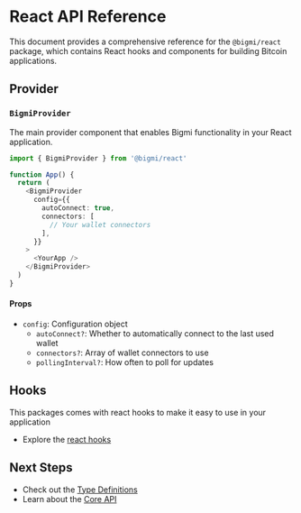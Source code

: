 # React API Reference

This document provides a comprehensive reference for the `@bigmi/react` package, which contains React hooks and components for building Bitcoin applications.

## Provider

### `BigmiProvider`

The main provider component that enables Bigmi functionality in your React application.

```typescript
import { BigmiProvider } from '@bigmi/react'

function App() {
  return (
    <BigmiProvider
      config={{
        autoConnect: true,
        connectors: [
          // Your wallet connectors
        ],
      }}
    >
      <YourApp />
    </BigmiProvider>
  )
}
```

#### Props

- `config`: Configuration object
  - `autoConnect?`: Whether to automatically connect to the last used wallet
  - `connectors?`: Array of wallet connectors to use
  - `pollingInterval?`: How often to poll for updates

## Hooks
This packages comes with react hooks to make it easy to use in your application

- Explore the [react hooks](./hooks.md)

## Next Steps
- Check out the [Type Definitions](./types.md) 
- Learn about the [Core API](../core/core.md)
